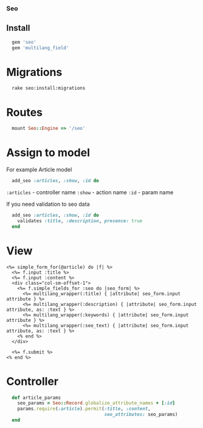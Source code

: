 ### Seo


## Install
```ruby
  gem 'seo'
  gem 'multilang_field'
```

# Migrations
```console
  rake seo:install:migrations
```

# Routes
```ruby
  mount Seo::Engine => '/seo'
```

# Assign to model
For example Article model
```ruby
  add_seo :articles, :show, :id do
```

`:articles` - controller name 
`:show` - action name
`:id` - param name

If you need validation to seo data

```ruby
  add_seo :articles, :show, :id do
    validates :title, :description, presence: true
  end
```

# View
```erb
<%= simple_form_for(@article) do |f| %>
  <%= f.input :title %>
  <%= f.input :content %>
  <div class="col-sm-offset-1">
    <%= f.simple_fields_for :seo do |seo_form| %>
      <%= multilang_wrapper(:title) { |attribute| seo_form.input attribute } %>
      <%= multilang_wrapper(:description) { |attribute| seo_form.input attribute, as: :text } %>
      <%= multilang_wrapper(:keywords) { |attribute| seo_form.input attribute } %>
      <%= multilang_wrapper(:seo_text) { |attribute| seo_form.input attribute, as: :text } %>
    <% end %>
  </div>

  <%= f.submit %>
<% end %>
```

# Controller
```ruby
  def article_params
    seo_params = Seo::Record.globalize_attribute_names + [:id]
    params.require(:article).permit(:title, :content,
                                    seo_attributes: seo_params)
  end
```


